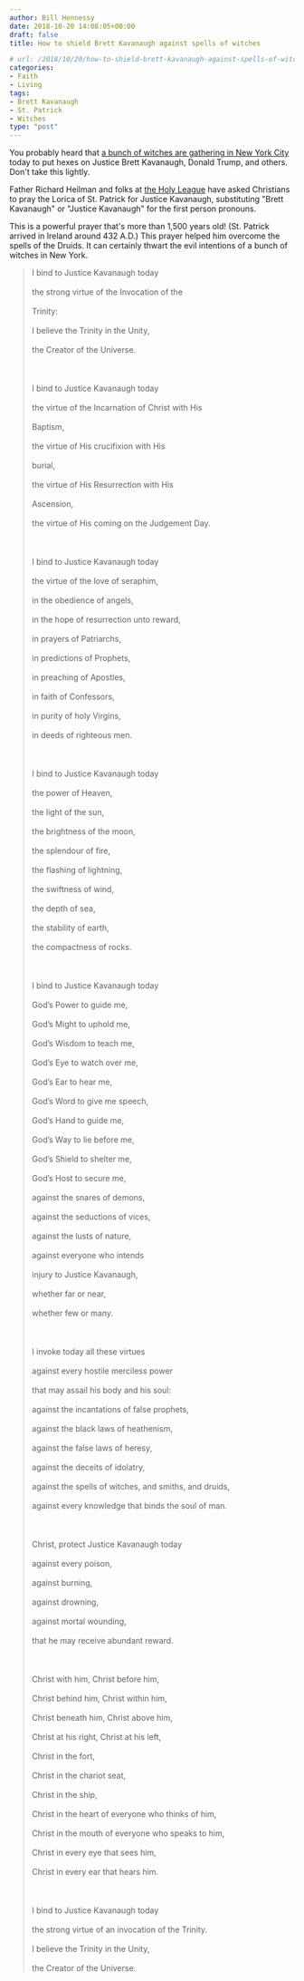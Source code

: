 ```yaml
---
author: Bill Hennessy
date: 2018-10-20 14:08:05+00:00
draft: false
title: How to shield Brett Kavanaugh against spells of witches

# url: /2018/10/20/how-to-shield-brett-kavanaugh-against-spells-of-witches/
categories:
- Faith
- Living
tags:
- Brett Kavanaugh
- St. Patrick
- Witches
type: "post"
---
```





You probably heard that [a bunch of witches are gathering in New York City ](https://www.breitbart.com/politics/2018/10/13/dozens-witches-gather-place-public-hex-brett-kavanaugh/)today to put hexes on Justice Brett Kavanaugh, Donald Trump, and others. Don't take this lightly. 







Father Richard Heilman and folks at [the Holy League](https://www.romancatholicman.com/saint-patricks-lorica-protection-president-trump-2/) have asked Christians to pray the Lorica of St. Patrick for Justice Kavanaugh, substituting "Brett Kavanaugh" or "Justice Kavanaugh" for the first person pronouns.







This is a powerful prayer that's more than 1,500 years old! (St. Patrick arrived in Ireland around 432 A.D.) This prayer helped him overcome the spells of the Druids. It can certainly thwart the evil intentions of a bunch of witches in New York.






    
> I bind to Justice Kavanaugh today <br></br>the strong virtue of the Invocation of the <br></br>   Trinity: <br></br>I believe the Trinity in the Unity, <br></br>the Creator of the Universe. <br></br><br></br>I bind to Justice Kavanaugh today <br></br>the virtue of the Incarnation of Christ with His<br></br>   Baptism, <br></br>the virtue of His crucifixion with His <br></br>   burial, <br></br>the virtue of His Resurrection with His <br></br>   Ascension, <br></br>the virtue of His coming on the Judgement Day. <br></br><br></br>I bind to Justice Kavanaugh today <br></br>the virtue of the love of seraphim, <br></br>in the obedience of angels, <br></br>in the hope of resurrection unto reward, <br></br>in prayers of Patriarchs, <br></br>in predictions of Prophets, <br></br>in preaching of Apostles, <br></br>in faith of Confessors, <br></br>in purity of holy Virgins, <br></br>in deeds of righteous men. <br></br><br></br>I bind to Justice Kavanaugh today <br></br>the power of Heaven, <br></br>the light of the sun, <br></br>the brightness of the moon, <br></br>the splendour of fire, <br></br>the flashing of lightning, <br></br>the swiftness of wind, <br></br>the depth of sea, <br></br>the stability of earth, <br></br>the compactness of rocks. <br></br><br></br>I bind to Justice Kavanaugh today <br></br>God’s Power to guide me, <br></br>God’s Might to uphold me, <br></br>God’s Wisdom to teach me, <br></br>God’s Eye to watch over me, <br></br>God’s Ear to hear me, <br></br>God’s Word to give me speech, <br></br>God’s Hand to guide me, <br></br>God’s Way to lie before me, <br></br>God’s Shield to shelter me, <br></br>God’s Host to secure me, <br></br>against the snares of demons, <br></br>against the seductions of vices, <br></br>against the lusts of nature, <br></br>against everyone who intends<br></br>injury to Justice Kavanaugh,<br></br>whether far or near,<br></br>whether few or many. <br></br><br></br>I invoke today all these virtues <br></br>against every hostile merciless power<br></br>that may assail his body and his soul: <br></br>against the incantations of false prophets, <br></br>against the black laws of heathenism, <br></br>against the false laws of heresy, <br></br>against the deceits of idolatry, <br></br>against the spells of witches, and smiths, and druids, <br></br>against every knowledge that binds the soul of man. <br></br><br></br>Christ, protect Justice Kavanaugh today<br></br>against every poison,<br></br>against burning,<br></br>against drowning,<br></br>against mortal wounding, <br></br>that he may receive abundant reward. <br></br><br></br>Christ with him, Christ before him, <br></br>Christ behind him, Christ within him, <br></br>Christ beneath him, Christ above him, <br></br>Christ at his right, Christ at his left, <br></br>Christ in the fort, <br></br>Christ in the chariot seat, <br></br>Christ in the ship, <br></br>Christ in the heart of everyone who thinks of him, <br></br>Christ in the mouth of everyone who speaks to him, <br></br>Christ in every eye that sees him, <br></br>Christ in every ear that hears him. <br></br><br></br>I bind to Justice Kavanaugh today <br></br>the strong virtue of an invocation of the Trinity. <br></br>I believe the Trinity in the Unity, <br></br>the Creator of the Universe.



